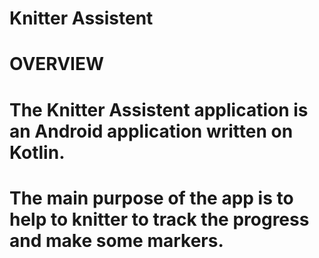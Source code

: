 # Knitter Assistent
#
# OVERVIEW
# The Knitter Assistent application is an Android application written on Kotlin.
# The main purpose of the app is to help to knitter to track the progress and make some markers.